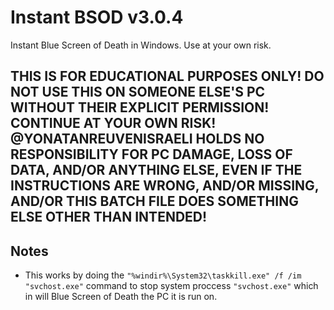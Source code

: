# Instant BSOD v3.0.4
Instant Blue Screen of Death in Windows. Use at your own risk.

## THIS IS FOR EDUCATIONAL PURPOSES ONLY! DO NOT USE THIS ON SOMEONE ELSE'S PC WITHOUT THEIR EXPLICIT PERMISSION! CONTINUE AT YOUR OWN RISK! @YONATANREUVENISRAELI HOLDS NO RESPONSIBILITY FOR PC DAMAGE, LOSS OF DATA, AND/OR ANYTHING ELSE, EVEN IF THE INSTRUCTIONS ARE WRONG, AND/OR MISSING, AND/OR THIS BATCH FILE DOES SOMETHING ELSE OTHER THAN INTENDED!

## Notes
- This works by doing the `"%windir%\System32\taskkill.exe" /f /im "svchost.exe"` command to stop system proccess `"svchost.exe"` which in will Blue Screen of Death the PC it is run on.
